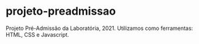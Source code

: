# projeto-preadmissao
Projeto Pré-Admissão da Laboratória, 2021. Utilizamos como ferramentas: HTML, CSS e Javascript.
